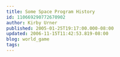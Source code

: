 ```yaml
---
title: Some Space Program History
id: 110669290772670902
author: Kirby Urner
published: 2005-01-25T19:17:00.000-08:00
updated: 2006-11-15T11:42:53.819-08:00
blog: world_game
tags: 
---
```


